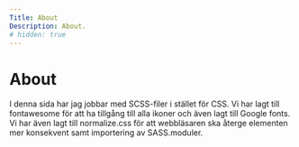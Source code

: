 ```yaml
---
Title: About
Description: About.
# hidden: true
---
```


About
==================

I denna sida har jag jobbar med SCSS-filer i stället för CSS. Vi har lagt till
fontawesome för att ha tillgång till alla ikoner och även lagt till Google fonts.
Vi har även lagt till normalize.css för att webbläsaren ska återge elementen mer
konsekvent samt importering av SASS.moduler.
